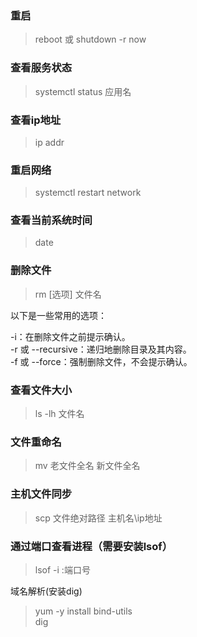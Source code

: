 ### 重启
> reboot 
> 或
> shutdown -r now

### 查看服务状态
> systemctl status 应用名

### 查看ip地址
> ip addr

### 重启网络
> systemctl restart network

### 查看当前系统时间
> date


### 删除文件
> rm [选项] 文件名

以下是一些常用的选项：

-i：在删除文件之前提示确认。  
-r 或 --recursive：递归地删除目录及其内容。  
-f 或 --force：强制删除文件，不会提示确认。  

### 查看文件大小
> ls -lh 文件名

### 文件重命名
> mv 老文件全名 新文件全名

### 主机文件同步
> scp 文件绝对路径 主机名\ip地址

### 通过端口查看进程（需要安装lsof）
> lsof -i :端口号

域名解析(安装dig)
> yum -y install bind-utils  
> dig